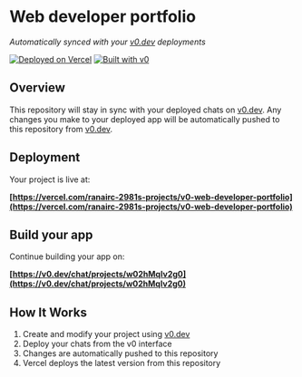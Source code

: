 # Web developer portfolio

*Automatically synced with your [v0.dev](https://v0.dev) deployments*

[![Deployed on Vercel](https://img.shields.io/badge/Deployed%20on-Vercel-black?style=for-the-badge&logo=vercel)](https://vercel.com/ranairc-2981s-projects/v0-web-developer-portfolio)
[![Built with v0](https://img.shields.io/badge/Built%20with-v0.dev-black?style=for-the-badge)](https://v0.dev/chat/projects/w02hMqIv2g0)

## Overview

This repository will stay in sync with your deployed chats on [v0.dev](https://v0.dev).
Any changes you make to your deployed app will be automatically pushed to this repository from [v0.dev](https://v0.dev).

## Deployment

Your project is live at:

**[https://vercel.com/ranairc-2981s-projects/v0-web-developer-portfolio](https://vercel.com/ranairc-2981s-projects/v0-web-developer-portfolio)**

## Build your app

Continue building your app on:

**[https://v0.dev/chat/projects/w02hMqIv2g0](https://v0.dev/chat/projects/w02hMqIv2g0)**

## How It Works

1. Create and modify your project using [v0.dev](https://v0.dev)
2. Deploy your chats from the v0 interface
3. Changes are automatically pushed to this repository
4. Vercel deploys the latest version from this repository
